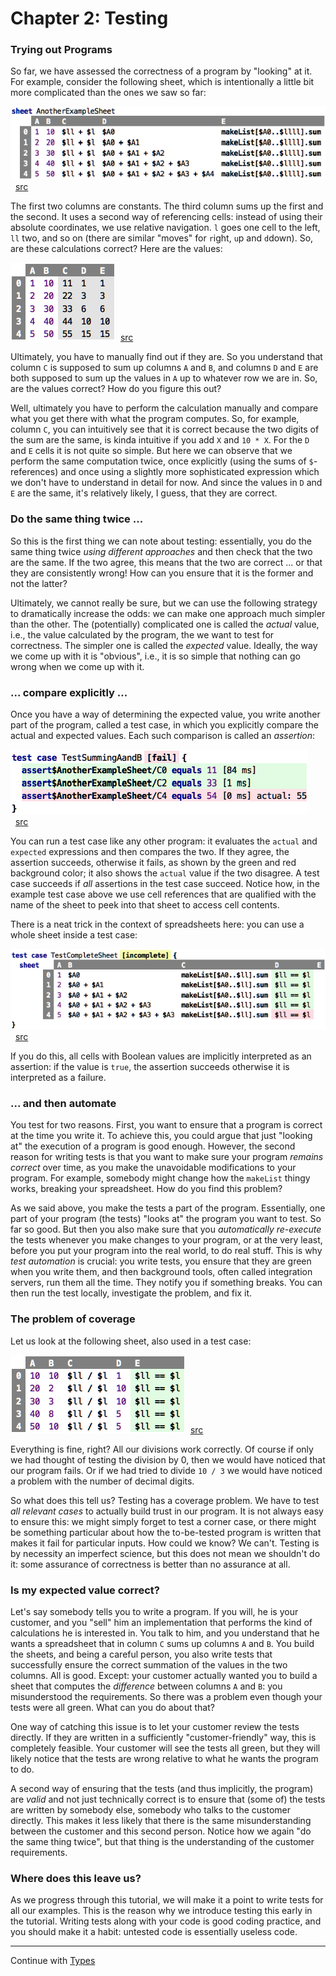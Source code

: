 # Chapter 2: Testing

### Trying out Programs

So far, we have assessed the correctness of a program by "looking" at it. 
For example, consider the following sheet, which is intentionally a little
bit more complicated than the ones we saw so far:

![](TestingSheets/AnotherExample.png)&nbsp;&nbsp;[src](http://127.0.0.1:63320/node?ref=r%3A070f5d99-4e80-4529-a7cc-03acd3a7433d%28chapter02_testing%29%2F2522748330434301191)

The first two columns are constants. The third column sums up the first
and the second. It uses a second way of referencing cells: instead of
using their absolute coordinates, we use relative navigation. `l` goes
one cell to the left, `ll` two, and so on (there are similar "moves" for
`r`ight, `u`p and `d`down). So, are these calculations correct? Here
are the values:

![](TestingSheets/AnotherExampleEvaluated.png)&nbsp;&nbsp;[src](http://127.0.0.1:63320/node?ref=r%3A070f5d99-4e80-4529-a7cc-03acd3a7433d%28chapter02_testing%29%2F2522748330434497636)

Ultimately, you have to manually find out if they are. So you understand
that column `C` is supposed to sum up columns `A` and `B`, and columns 
`D` and `E` are both supposed to sum up the values in `A` up to whatever
row we are in. So, are the values correct? How do you figure this out?

Well, ultimately you have to perform the calculation manually and compare
what you get there with what the program computes. So, for example, column
`C`, you can intuitively see that it is correct because the two digits of 
the sum are the same, is kinda intuitive if you add `X` and `10 * X`. 
For the `D` and `E` cells it is not quite so simple. But here we can observe
that we perform the same computation twice, once explicitly (using the 
sums of `$`-references) and once using a slightly more sophisticated expression
which we don't have to understand in detail for now. And since the values
in `D` and `E` are the same, it's relatively likely, I guess, that they are
correct.

### Do the same thing twice ...

So this is the first thing we can note about testing: essentially, you
do the same thing twice _using different approaches_ and then check that
the two are the same. If the two agree, this means that the two are
correct ... or that they are consistently wrong! How can you ensure
that it is the former and not the latter? 

Ultimately, we cannot really be sure, but we can use the following 
strategy to dramatically increase the odds: we can make one approach
much simpler than the other. The (potentially) complicated one is called
the _actual_ value, i.e., the value calculated by the program, the
we want to test for correctness. The simpler one is called the _expected_
value. Ideally, the way we come up with it is "obvious", i.e., it is so
simple that nothing can go wrong when we come up with it.

### ... compare explicitly ...

Once you have a way of determining the expected value, you write another
part of the program, called a test case, in which you explicitly compare
the actual and expected values. Each such comparison is called an _assertion_:

![](TestingSheets/InitialTest.png)&nbsp;&nbsp;[src](http://127.0.0.1:63320/node?ref=r%3A070f5d99-4e80-4529-a7cc-03acd3a7433d%28chapter02_testing%29%2F2522748330434929490)

You can run a test case like any other program: it evaluates the
`actual` and `expected` expressions and then compares the two. If they
agree, the assertion succeeds, otherwise it fails, as shown by the green
and red background color; it also shows the `actual` value if the two
disagree. A test case succeeds if _all_ assertions in the test case
succeed. Notice how, in the example test case above we use cell
references that are qualified with the name of the sheet to peek into
that sheet to access cell contents.

There is a neat trick in the context of spreadsheets here: you can use a whole
sheet inside a test case:

![](TestingSheets/InitialCompleteSheet.png)&nbsp;&nbsp;[src](http://127.0.0.1:63320/node?ref=r%3A070f5d99-4e80-4529-a7cc-03acd3a7433d%28chapter02_testing%29%2F2522748330435008417)

If you do this, all cells with Boolean values are implicitly interpreted
as an assertion: if the value is `true`, the assertion succeeds otherwise
it is interpreted as a failure. 


### ... and then automate

You test for two reasons. First, you want to ensure that a program is correct
at the time you write it. To achieve this, you could argue that just "looking at"
the execution of a program is good enough. However, the second reason for writing
tests is that you want to make sure your program _remains correct_ over time, as 
you make the unavoidable modifications to your program. For example, somebody might
change how the `makeList` thingy works, breaking your spreadsheet. How do you find
this problem?

As we said above, you make the tests a part of the program. Essentially, one
part of your program (the tests) "looks at" the program you want to test. So far
so good. But then you also make sure that you _automatically re-execute_ the
tests whenever you make changes to your program, or at the very least, before
you put your program into the real world, to do real stuff. This is why 
_test automation_ is crucial: you write tests, you ensure that they are green
when you write them, and then background tools, often called integration servers,
run them all the time. They notify you if something breaks. You can then run
the test locally, investigate the problem, and fix it.

### The problem of coverage

Let us look at the following sheet, also used in a test case:

![](TestingSheets/DivisionTest.png)&nbsp;&nbsp;[src](http://127.0.0.1:63320/node?ref=r%3A070f5d99-4e80-4529-a7cc-03acd3a7433d%28chapter02_testing%29%2F2522748330435210357)

Everything is fine, right? All our divisions work correctly. Of course
if only we had thought of testing the division by 0, then we would have
noticed that our program fails. Or if we had tried to divide `10 / 3`
we would have noticed a problem with the number of decimal digits. 

So what does this tell us? Testing has a coverage problem. We have to 
test _all relevant cases_ to actually build trust in our program. It is
not always easy to ensure this: we might simply forget to test a corner
case, or there might be something particular about how the to-be-tested
program is written that makes it fail for particular inputs. How could
we know? We can't. Testing is by necessity an imperfect science, but this
does not mean we shouldn't do it: some assurance of correctness is 
better than no assurance at all.


### Is my expected value correct?

Let's say somebody tells you to write a program. If you will, he is your
customer, and you "sell" him an implementation that performs the kind of
calculations he is interested in. You talk to him, and you understand
that he wants a spreadsheet that in column `C` sums up columns `A` and
`B`. You build the sheets, and being a careful person, you also write
tests that successfully ensure the correct summation of the values in
the two columns. All is good. Except: your customer actually wanted you
to build a sheet that computes the _difference_ between columns `A` and
`B`: you misunderstood the requirements. So there was a problem even
though your tests were all green. What can you do about that? 

One way of catching this issue is to let your customer review the tests
directly. If they are written in a sufficiently "customer-friendly" way,
this is completely feasible. Your customer will see the tests all green,
but they will likely notice that the tests are wrong relative to what
he wants the program to do.

A second way of ensuring that the tests (and thus implicitly, the
program) are _valid_ and not just technically correct is to ensure that
(some of) the tests are written by somebody else, somebody who talks to
the customer directly. This makes it less likely that there is the same
misunderstanding between the customer and this second person. Notice how
we again "do the same thing twice", but that thing is the understanding of 
the customer requirements.

### Where does this leave us?

As we progress through this tutorial, we will make it a point to write
tests for all our examples. This is the reason why we introduce testing
this early in the tutorial. Writing tests along with your code is good
coding practice, and you should make it a habit: untested code is
essentially useless code. 

<hr/>

Continue with [Types](src/chapter03_types/index.md)

